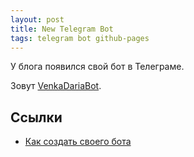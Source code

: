 ```yaml
---
layout: post
title: New Telegram Bot
tags: telegram bot github-pages
---
```


У блога появился свой бот в Телеграме. 

Зовут [VenkaDariaBot](http://telegram.me/VenkaDariaBot).

## Ссылки
- [Как создать своего бота](http://gadgetick.com/newsnew-4021.html)